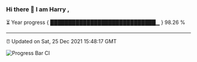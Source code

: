 ### Hi there 👋 I am Harry , 

⏳ Year progress { █████████████████████████████▁ } 98.26 %

---

⏰ Updated on Sat, 25 Dec 2021 15:48:17 GMT

![Progress Bar CI](https://github.com/duykhang68/duykhang68/workflows/Progress%20Bar%20CI/badge.svg)
